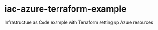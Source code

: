 # iac-azure-terraform-example
Infrastructure as Code example with Terraform setting up Azure resources
